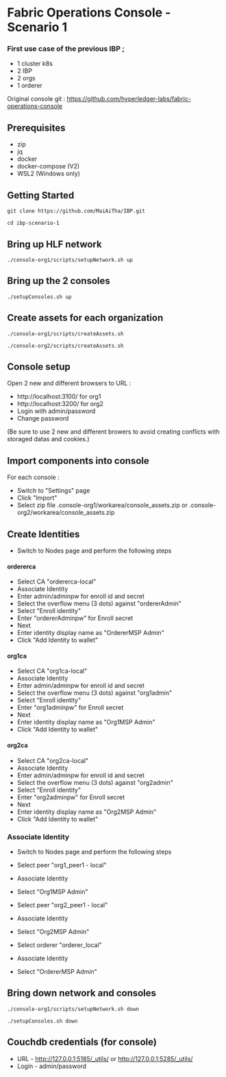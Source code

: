 # Fabric Operations Console - Scenario 1

### First use case of the previous IBP ;
* 1 cluster k8s
* 2 IBP
* 2 orgs
* 1 orderer

Original console git : https://github.com/hyperledger-labs/fabric-operations-console

## Prerequisites

* zip
* jq
* docker
* docker-compose (V2)
* WSL2 (Windows only)

## Getting Started

```
git clone https://github.com/MaiAiTha/IBP.git
```

```
cd ibp-scenario-1
```

## Bring up HLF network

```
./console-org1/scripts/setupNetwork.sh up
```

## Bring up the 2 consoles

```
./setupConsoles.sh up
```

## Create assets for each organization

```
./console-org1/scripts/createAssets.sh
```

```
./console-org2/scripts/createAssets.sh
```

## Console setup

Open 2 new and different browsers to URL :
* http://localhost:3100/ for org1 
* http://localhost:3200/ for org2
* Login with admin/password
* Change password

(Be sure to use 2 new and different browers to avoid creating conflicts with storaged datas and cookies.)

## Import components into console

For each console :
* Switch to "Settings" page 
* Click "Import"
* Select zip file .console-org1/workarea/console_assets.zip or .console-org2/workarea/console_assets.zip


## Create Identities
* Switch to Nodes page and perform the following steps

#### ordererca
* Select CA "ordererca-local"
* Associate Identity
* Enter admin/adminpw for enroll id and secret
* Select the overflow menu (3 dots) against "ordererAdmin"
* Select "Enroll identity"
* Enter "ordererAdminpw" for Enroll secret
* Next
* Enter identity display name as "OrdererMSP Admin"
* Click "Add Identity to wallet"

#### org1ca
* Select CA "org1ca-local"
* Associate Identity
* Enter admin/adminpw for enroll id and secret
* Select the overflow menu (3 dots) against "org1admin"
* Select "Enroll identity"
* Enter "org1adminpw" for Enroll secret
* Next
* Enter identity display name as "Org1MSP Admin"
* Click "Add Identity to wallet"

#### org2ca
* Select CA "org2ca-local"
* Associate Identity
* Enter admin/adminpw for enroll id and secret
* Select the overflow menu (3 dots) against "org2admin"
* Select "Enroll identity"
* Enter "org2adminpw" for Enroll secret
* Next
* Enter identity display name as "Org2MSP Admin"
* Click "Add Identity to wallet"


### Associate Identity
* Switch to Nodes page and perform the following steps
* Select peer "org1_peer1 - local"
* Associate Identity
* Select "Org1MSP Admin"

* Select peer "org2_peer1 - local"
* Associate Identity
* Select "Org2MSP Admin"

* Select orderer "orderer_local"
* Associate Identity
* Select "OrdererMSP Admin"

## Bring down network and consoles

```
./console-org1/scripts/setupNetwork.sh down
```
```
./setupConsoles.sh down
```

## Couchdb credentials (for console)

- URL - http://127.0.0.1:5185/_utils/ or http://127.0.0.1:5285/_utils/
- Login - admin/password
